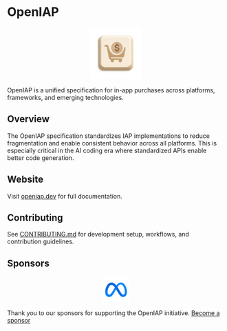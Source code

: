 # OpenIAP

<p align="center">
  <img src="packages/docs/public/logo.png" alt="OpenIAP Logo" width="120" height="120">
</p>

OpenIAP is a unified specification for in-app purchases across platforms, frameworks, and emerging technologies.

## Overview

The OpenIAP specification standardizes IAP implementations to reduce fragmentation and enable consistent behavior across all platforms. This is especially critical in the AI coding era where standardized APIs enable better code generation.

## Website

Visit [openiap.dev](https://openiap.dev) for full documentation.

## Contributing

See [CONTRIBUTING.md](./CONTRIBUTING.md) for development setup, workflows, and contribution guidelines.

## Sponsors

<p align="center">
  <a href="https://meta.com">
    <img src="packages/docs/public/meta.svg" alt="Meta" height="60">
  </a>
</p>

Thank you to our sponsors for supporting the OpenIAP initiative. [Become a sponsor](https://openiap.dev/sponsors)
